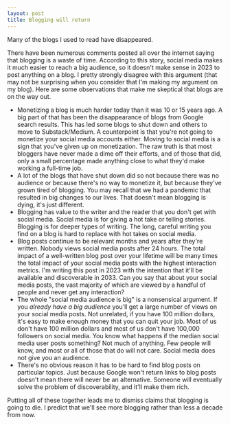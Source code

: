 ```yaml
---
layout: post
title: Blogging will return
---
```

Many of the blogs I used to read have disappeared. 

There have been numerous comments posted all over the internet saying that blogging is a waste of time. According to this story, social media makes it much easier to reach a big audience, so it doesn't make sense in 2023 to post anything on a blog. I pretty strongly disagree with this argument (that may not be surprising when you consider that I'm making my argument on my blog). Here are some observations that make me skeptical that blogs are on the way out.

- Monetizing a blog is much harder today than it was 10 or 15 years ago. A big part of that has been the disappearance of blogs from Google search results. This has led some blogs to shut down and others to move to Substack/Medium. A counterpoint is that you're not going to monetize your social media accounts either. Moving to social media is a sign that you've given up on monetization. The raw truth is that most bloggers have never made a dime off their efforts, and of those that did, only a small percentage made anything close to what they'd make working a full-time job.
- A lot of the blogs that have shut down did so not because there was no audience or because there's no way to monetize it, but because they've grown tired of blogging. You may recall that we had a pandemic that resulted in big changes to our lives. That doesn't mean blogging is dying, it's just different.
- Blogging has value to the writer and the reader that you don't get with social media. Social media is for giving a hot take or telling stories. Blogging is for deeper types of writing. The long, careful writing you find on a blog is hard to replace with hot takes on social media.
- Blog posts continue to be relevant months and years after they're written. Nobody views social media posts after 24 hours. The total impact of a well-written blog post over your lifetime will be many times the total impact of your social media posts with the highest interaction metrics. I'm writing this post in 2023 with the intention that it'll be available and discoverable in 2033. Can you say that about your social media posts, the vast majority of which are viewed by a handful of people and never get any interaction?
- The whole "social media audience is big" is a nonsensical argument. If you *already have a big audience* you'll get a large number of views on your social media posts. Not unrelated, if you have 100 million dollars, it's easy to make enough money that you can quit your job. Most of us don't have 100 million dollars and most of us don't have 100,000 followers on social media. You know what happens if the median social media user posts something? Not much of anything. Few people will know, and most or all of those that do will not care. Social media does not give you an audience.
- There's no obvious reason it has to be hard to find blog posts on particular topics. Just because Google won't return links to blog posts doesn't mean there will never be an alternative. Someone will eventually solve the problem of discoverability, and it'll make them rich.

Putting all of these together leads me to dismiss claims that blogging is going to die. I predict that we'll see more blogging rather than less a decade from now.